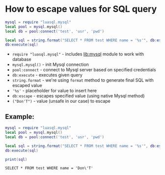 # How to escape values for SQL query

```lua
mysql = require "luasql.mysql"
local pool = mysql.mysql()
local db = pool:connect('test', 'usr', 'pwd')

local sql = string.format("SELECT * FROM test WHERE name = '%s'", db:escape("Don'T"))
db:execute(sql)
```

- `require "luasql.mysql"` - includes [lib:mysql](https://onelinerhub.com/lua-mysql/how-to-install-mysql-lib) module to work with database
- `mysql.mysql()` - init Mysql connection
- `pool:connect` - connect to Mysql server based on specified credentials
- `db:execute` - executes given query
- `string.format` - we're using `format` method to generate final SQL with escaped value
- `'%s'` - placeholder for value to insert here
- `db:escape` - escapes specified value (using native Mysql method)
- `("Don'T")` - value (unsafe in our case) to escape

## Example: 
```lua
mysql = require "luasql.mysql"
local pool = mysql.mysql()
local db = pool:connect('test', 'usr', 'pwd')

local sql = string.format("SELECT * FROM test WHERE name = '%s'", db:escape("Don'T"))
db:execute(sql)

print(sql)
```
```
SELECT * FROM test WHERE name = 'Don\'T'

```


